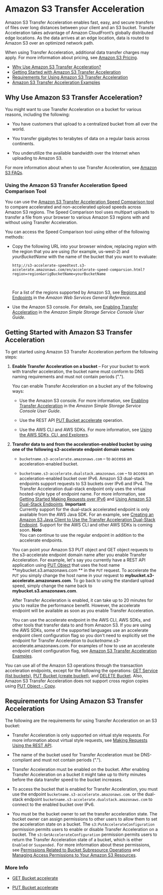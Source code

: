 # Amazon S3 Transfer Acceleration<a name="transfer-acceleration"></a>

Amazon S3 Transfer Acceleration enables fast, easy, and secure transfers of files over long distances between your client and an S3 bucket\. Transfer Acceleration takes advantage of Amazon CloudFront’s globally distributed edge locations\. As the data arrives at an edge location, data is routed to Amazon S3 over an optimized network path\.

When using Transfer Acceleration, additional data transfer charges may apply\. For more information about pricing, see [Amazon S3 Pricing](https://aws.amazon.com/s3/pricing/)\.


+ [Why Use Amazon S3 Transfer Acceleration?](#transfer-acceleration-why-use)
+ [Getting Started with Amazon S3 Transfer Acceleration](#transfer-acceleration-getting-started)
+ [Requirements for Using Amazon S3 Transfer Acceleration](#transfer-acceleration-requirements)
+ [Amazon S3 Transfer Acceleration Examples](transfer-acceleration-examples.md)

## Why Use Amazon S3 Transfer Acceleration?<a name="transfer-acceleration-why-use"></a>

You might want to use Transfer Acceleration on a bucket for various reasons, including the following:

+ You have customers that upload to a centralized bucket from all over the world\.

+ You transfer gigabytes to terabytes of data on a regular basis across continents\.

+ You underutilize the available bandwidth over the Internet when uploading to Amazon S3\.

For more information about when to use Transfer Acceleration, see [Amazon S3 FAQs](https://aws.amazon.com/s3/faqs/#s3ta)\.

### Using the Amazon S3 Transfer Acceleration Speed Comparison Tool<a name="transfer-acceleration-speed-comparison"></a>

You can use the [Amazon S3 Transfer Acceleration Speed Comparison tool](http://s3-accelerate-speedtest.s3-accelerate.amazonaws.com/en/accelerate-speed-comparsion.html) to compare accelerated and non\-accelerated upload speeds across Amazon S3 regions\. The Speed Comparison tool uses multipart uploads to transfer a file from your browser to various Amazon S3 regions with and without using Transfer Acceleration\.

You can access the Speed Comparison tool using either of the following methods:

+ Copy the following URL into your browser window, replacing *region* with the region that you are using \(for example, us\-west\-2\) and *yourBucketName* with the name of the bucket that you want to evaluate: 

  `http://s3-accelerate-speedtest.s3-accelerate.amazonaws.com/en/accelerate-speed-comparsion.html?region=region&origBucketName=yourBucketName` 

   

  For a list of the regions supported by Amazon S3, see [Regions and Endpoints](http://docs.aws.amazon.com/general/latest/gr/rande.html#s3_region) in the *Amazon Web Services General Reference*\.

+ Use the Amazon S3 console\. For details, see [Enabling Transfer Acceleration](http://docs.aws.amazon.com/AmazonS3/latest/user-guide/enable-transfer-acceleration.html) in the *Amazon Simple Storage Service Console User Guide*\.

## Getting Started with Amazon S3 Transfer Acceleration<a name="transfer-acceleration-getting-started"></a>

To get started using Amazon S3 Transfer Acceleration perform the following steps:

1. **Enable Transfer Acceleration on a bucket** – For your bucket to work with transfer acceleration, the bucket name must conform to DNS naming requirements and must not contain periods \("\."\)\. 

   You can enable Transfer Acceleration on a bucket any of the following ways:

   + Use the Amazon S3 console\. For more information, see [Enabling Transfer Acceleration](http://docs.aws.amazon.com/AmazonS3/latest/user-guide/enable-transfer-acceleration.html) in the *Amazon Simple Storage Service Console User Guide*\.

   + Use the REST API [PUT Bucket accelerate](http://docs.aws.amazon.com/AmazonS3/latest/API/RESTBucketPUTaccelerate.html) operation\.

   + Use the AWS CLI and AWS SDKs\. For more information, see [Using the AWS SDKs, CLI, and Explorers](UsingAWSSDK.md)\. 

1. **Transfer data to and from the acceleration\-enabled bucket by using one of the following s3\-accelerate endpoint domain names**:

   + `bucketname.s3-accelerate.amazonaws.com` – to access an acceleration\-enabled bucket\. 

   + `bucketname.s3-accelerate.dualstack.amazonaws.com` – to access an acceleration\-enabled bucket over IPv6\. Amazon S3 dual\-stack endpoints support requests to S3 buckets over IPv6 and IPv4\. The Transfer Acceleration dual\-stack endpoint only uses the virtual hosted\-style type of endpoint name\. For more information, see [Getting Started Making Requests over IPv6](ipv6-access.md#ipv6-access-getting-started) and [Using Amazon S3 Dual\-Stack Endpoints](dual-stack-endpoints.md)\. 
**Important**  
Currently support for the dual\-stack accelerated endpoint is only available from the AWS Java SDK\. For an example, see [Creating an Amazon S3 Java Client to Use the Transfer Acceleration Dual\-Stack Endpoint](transfer-acceleration-examples.md#transfer-acceleration-examples-java-client-dual-stack)\. Support for the AWS CLI and other AWS SDKs is coming soon\.
**Note**  
You can continue to use the regular endpoint in addition to the accelerate endpoints\.

   You can point your Amazon S3 PUT object and GET object requests to the s3\-accelerate endpoint domain name after you enable Transfer Acceleration\. For example, let's say you currently have a REST API application using [PUT Object](http://docs.aws.amazon.com/AmazonS3/latest/API/RESTObjectPUT.html) that uses the host name **mybucket\.s3\.amazonaws\.com ** in the `PUT` request\. To accelerate the `PUT` you simply change the host name in your request to **mybucket\.s3\-accelerate\.amazonaws\.com**\. To go back to using the standard upload speed, simply change the name back to **mybucket\.s3\.amazonaws\.com**\.

   After Transfer Acceleration is enabled, it can take up to 20 minutes for you to realize the performance benefit\. However, the accelerate endpoint will be available as soon as you enable Transfer Acceleration\.

   You can use the accelerate endpoint in the AWS CLI, AWS SDKs, and other tools that transfer data to and from Amazon S3\. If you are using the AWS SDKs, some of the supported languages use an accelerate endpoint client configuration flag so you don't need to explicitly set the endpoint for Transfer Acceleration to *bucketname*\.s3\-accelerate\.amazonaws\.com\. For examples of how to use an accelerate endpoint client configuration flag, see [Amazon S3 Transfer Acceleration Examples](transfer-acceleration-examples.md)\.

You can use all of the Amazon S3 operations through the transaction acceleration endpoints, except for the following the operations: [GET Service \(list buckets\)](http://docs.aws.amazon.com/AmazonS3/latest/API/RESTServiceGET.html), [PUT Bucket \(create bucket\)](http://docs.aws.amazon.com/AmazonS3/latest/API/RESTBucketPUT.html), and [DELETE Bucket](http://docs.aws.amazon.com/AmazonS3/latest/API/RESTBucketDELETE.html)\. Also, Amazon S3 Transfer Acceleration does not support cross region copies using [PUT Object \- Copy](http://docs.aws.amazon.com/AmazonS3/latest/API/RESTObjectCOPY.html)\. 

## Requirements for Using Amazon S3 Transfer Acceleration<a name="transfer-acceleration-requirements"></a>

The following are the requirements for using Transfer Acceleration on an S3 bucket:

+ Transfer Acceleration is only supported on virtual style requests\. For more information about virtual style requests, see [Making Requests Using the REST API](RESTAPI.md)\. 

+ The name of the bucket used for Transfer Acceleration must be DNS\-compliant and must not contain periods \("\."\)\.

+ Transfer Acceleration must be enabled on the bucket\. After enabling Transfer Acceleration on a bucket it might take up to thirty minutes before the data transfer speed to the bucket increases\.

+ To access the bucket that is enabled for Transfer Acceleration, you must use the endpoint `bucketname.s3-accelerate.amazonaws.com`\. or the dual\-stack endpoint `bucketname.s3-accelerate.dualstack.amazonaws.com` to connect to the enabled bucket over IPv6\. 

+ You must be the bucket owner to set the transfer acceleration state\. The bucket owner can assign permissions to other users to allow them to set the acceleration state on a bucket\. The `s3:PutAccelerateConfiguration` permission permits users to enable or disable Transfer Acceleration on a bucket\. The `s3:GetAccelerateConfiguration` permission permits users to return the Transfer Acceleration state of a bucket, which is either `Enabled` or `Suspended.` For more information about these permissions, see [Permissions Related to Bucket Subresource Operations](using-with-s3-actions.md#using-with-s3-actions-related-to-bucket-subresources) and [Managing Access Permissions to Your Amazon S3 Resources](s3-access-control.md)\.

### More Info<a name="transfer-acceleration-moreinfo"></a>

+ [GET Bucket accelerate](http://docs.aws.amazon.com/AmazonS3/latest/API/RESTBucketGETaccelerate.html)

+ [PUT Bucket accelerate](http://docs.aws.amazon.com/AmazonS3/latest/API/RESTBucketPUTaccelerate.html)